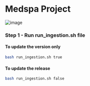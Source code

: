 # Medspa Project

![image](https://static.wixstatic.com/media/be59c3_eed6952da2eb49a58bafab2a5ef7d0df~mv2.jpg/v1/fill/w_118,h_116,al_c,q_80,usm_0.66_1.00_0.01,enc_auto/Salil-Verse-Logo3.jpg)

### Step 1 - Run run_ingestion.sh file

#### To update the version only
```bash
bash run_ingestion.sh true
```

#### To update the release
```bash
bash run_ingestion.sh false
```